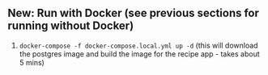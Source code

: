 ## New: Run with Docker (see previous sections for running without Docker)

1. `docker-compose -f docker-compose.local.yml up -d` (this will download the postgres
   image and build the image for the recipe app - takes about 5 mins)

